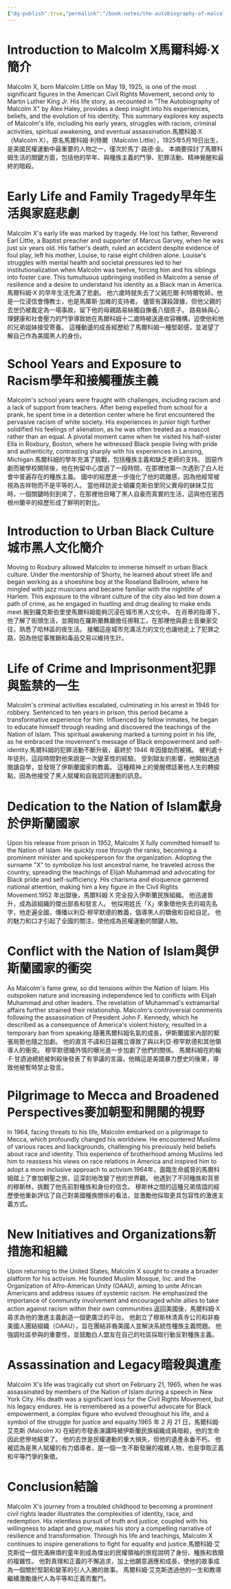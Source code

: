 ```yaml
---
{"dg-publish":true,"permalink":"/book-notes/the-autobiography-of-malcolm-x/","dgPassFrontmatter":true,"created":"2024-11-24T10:41:52.120+08:00","updated":"2024-11-27T19:17:58.552+08:00"}
---
```


# Introduction to Malcolm X馬爾科姆·X 簡介

Malcolm X, born Malcolm Little on May 19, 1925, is one of the most significant figures in the American Civil Rights Movement, second only to Martin Luther King Jr. His life story, as recounted in "The Autobiography of Malcolm X" by Alex Haley, provides a deep insight into his experiences, beliefs, and the evolution of his identity. This summary explores key aspects of Malcolm's life, including his early years, struggles with racism, criminal activities, spiritual awakening, and eventual assassination.馬爾科姆·X（Malcolm X），原名馬爾科姆·利特爾（Malcolm Little），1925年5月19日出生，是美國民權運動中最重要的人物之一，僅次於馬丁·路德·金。 本摘要探討了馬爾科姆生活的關鍵方面，包括他的早年、與種族主義的鬥爭、犯罪活動、精神覺醒和最終的暗殺。

# Early Life and Family Tragedy早年生活與家庭悲劇

Malcolm X's early life was marked by tragedy. He lost his father, Reverend Earl Little, a Baptist preacher and supporter of Marcus Garvey, when he was just six years old. His father's death, ruled an accident despite evidence of foul play, left his mother, Louise, to raise eight children alone. Louise's struggles with mental health and societal pressures led to her institutionalization when Malcolm was twelve, forcing him and his siblings into foster care. This tumultuous upbringing instilled in Malcolm a sense of resilience and a desire to understand his identity as a Black man in America.馬爾科姆·X 的早年生活充滿了悲劇。 他六歲時就失去了父親厄爾·利特爾牧師，他是一位浸信會傳教士，也是馬庫斯·加維的支持者。 儘管有謀殺證據，但他父親的去世仍被裁定為一場事故，留下他的母親路易絲獨自撫養八個孩子。 路易絲與心理健康和社會壓力的鬥爭導致她在馬爾科姆十二歲時被送進收容機構，迫使他和他的兄弟姐妹接受寄養。 這種動盪的成長經歷給了馬爾科姆一種堅韌感，並渴望了解自己作為美國黑人的身份。

# School Years and Exposure to Racism學年和接觸種族主義

Malcolm's school years were fraught with challenges, including racism and a lack of support from teachers. After being expelled from school for a prank, he spent time in a detention center where he first encountered the pervasive racism of white society. His experiences in junior high further solidified his feelings of alienation, as he was often treated as a mascot rather than an equal. A pivotal moment came when he visited his half-sister Ella in Roxbury, Boston, where he witnessed Black people living with pride and authenticity, contrasting sharply with his experiences in Lansing, Michigan.馬爾科姆的學年充滿了挑戰，包括種族主義和缺乏老師的支持。 因惡作劇而被學校開除後，他在拘留中心度過了一段時間，在那裡他第一次遇到了白人社會中普遍存在的種族主義。 國中的經歷進一步強化了他的疏離感，因為他經常被視為吉祥物而不是平等的人。 當他拜訪波士頓羅克斯伯里同父異母的妹妹艾拉時，一個關鍵時刻到來了，在那裡他目睹了黑人自豪而真實的生活，這與他在密西根州蘭辛的經歷形成了鮮明的對比。

# Introduction to Urban Black Culture城市黑人文化簡介

Moving to Roxbury allowed Malcolm to immerse himself in urban Black culture. Under the mentorship of Shorty, he learned about street life and began working as a shoeshine boy at the Roseland Ballroom, where he mingled with jazz musicians and became familiar with the nightlife of Harlem. This exposure to the vibrant culture of the city also led him down a path of crime, as he engaged in hustling and drug dealing to make ends meet.搬到羅克斯伯里使馬爾科姆能夠沉浸在城市黑人文化中。 在肖蒂的指導下，他了解了街頭生活，並開始在羅斯蘭舞廳擔任擦鞋工，在那裡他與爵士音樂家交往，熟悉了哈林區的夜生活。 接觸這座城市充滿活力的文化也讓他走上了犯罪之路，因為他從事推銷和毒品交易以維持生計。

# Life of Crime and Imprisonment犯罪與監禁的一生

Malcolm's criminal activities escalated, culminating in his arrest in 1946 for robbery. Sentenced to ten years in prison, this period became a transformative experience for him. Influenced by fellow inmates, he began to educate himself through reading and discovered the teachings of the Nation of Islam. This spiritual awakening marked a turning point in his life, as he embraced the movement's message of Black empowerment and self-identity.馬爾科姆的犯罪活動不斷升級，最終於 1946 年因搶劫而被捕。 被判處十年徒刑，這段時間對他來說是一次變革性的經驗。 受到獄友的影響，他開始透過閱讀自學，並發現了伊斯蘭國家的教義。 這種精神上的覺醒標誌著他人生的轉捩點，因為他接受了黑人賦權和自我認同運動的訊息。

# Dedication to the Nation of Islam獻身於伊斯蘭國家

Upon his release from prison in 1952, Malcolm X fully committed himself to the Nation of Islam. He quickly rose through the ranks, becoming a prominent minister and spokesperson for the organization. Adopting the surname "X" to symbolize his lost ancestral name, he traveled across the country, spreading the teachings of Elijah Muhammad and advocating for Black pride and self-sufficiency. His charisma and eloquence garnered national attention, making him a key figure in the Civil Rights Movement.1952 年出獄後，馬爾科姆 X 完全投入伊斯蘭民族組織。 他迅速晉升，成為該組織的傑出部長和發言人。 他採用姓氏「X」來象徵他失去的祖先名字，他走遍全國，傳播以利亞·穆罕默德的教義，倡導黑人的驕傲和自給自足。 他的魅力和口才引起了全國的關注，使他成為民權運動的關鍵人物。

# Conflict with the Nation of Islam與伊斯蘭國家的衝突

As Malcolm's fame grew, so did tensions within the Nation of Islam. His outspoken nature and increasing independence led to conflicts with Elijah Muhammad and other leaders. The revelation of Muhammad's extramarital affairs further strained their relationship. Malcolm's controversial comments following the assassination of President John F. Kennedy, which he described as a consequence of America's violent history, resulted in a temporary ban from speaking.隨著馬爾科姆名氣的成長，伊斯蘭國家內部的緊張局勢也隨之加劇。 他的直言不諱和日益獨立導致了與以利亞·穆罕默德和其他領導人的衝突。 穆罕默德婚外情的曝光進一步加劇了他們的關係。 馬爾科姆在約翰·F·甘迺迪總統被刺殺後發表了有爭議的言論，他稱這是美國暴力歷史的後果，導致他被暫時禁止發言。

# Pilgrimage to Mecca and Broadened Perspectives麥加朝聖和開闊的視野

In 1964, facing threats to his life, Malcolm embarked on a pilgrimage to Mecca, which profoundly changed his worldview. He encountered Muslims of various races and backgrounds, challenging his previously held beliefs about race and identity. This experience of brotherhood among Muslims led him to reassess his views on race relations in America and inspired him to adopt a more inclusive approach to activism.1964年，面臨生命威脅的馬爾科姆踏上了麥加朝聖之旅，這深刻地改變了他的世界觀。 他遇到了不同種族和背景的穆斯林，挑戰了他先前對種族和身份的信念。 穆斯林之間的這種兄弟情誼的經歷使他重新評估了自己對美國種族關係的看法，並激勵他採取更具包容性的激進主義方式。

# New Initiatives and Organizations新措施和組織

Upon returning to the United States, Malcolm X sought to create a broader platform for his activism. He founded Muslim Mosque, Inc. and the Organization of Afro-American Unity (OAAU), aiming to unite African Americans and address issues of systemic racism. He emphasized the importance of community involvement and encouraged white allies to take action against racism within their own communities.返回美國後，馬爾科姆·X 尋求為他的激進主義創造一個更廣泛的平台。 他創立了穆斯林清真寺公司和非裔美國人團結組織（OAAU），旨在團結非裔美國人並解決系統性種族主義問題。 他強調社區參與的重要性，並鼓勵白人盟友在自己的社區採取行動反對種族主義。

# Assassination and Legacy暗殺與遺產

Malcolm X's life was tragically cut short on February 21, 1965, when he was assassinated by members of the Nation of Islam during a speech in New York City. His death was a significant loss for the Civil Rights Movement, but his legacy endures. He is remembered as a powerful advocate for Black empowerment, a complex figure who evolved throughout his life, and a symbol of the struggle for justice and equality.1965 年 2 月 21 日，馬爾科姆·艾克斯 (Malcolm X) 在紐約市發表演講時被伊斯蘭民族組織成員暗殺，他的生命因此悲慘地結束了。 他的去世是民權運動的重大損失，但他的遺產永垂不朽。 他被認為是黑人賦權的有力倡導者，是一個一生不斷發展的複雜人物，也是爭取正義和平等鬥爭的象徵。

# Conclusion結論

Malcolm X's journey from a troubled childhood to becoming a prominent civil rights leader illustrates the complexities of identity, race, and redemption. His relentless pursuit of truth and justice, coupled with his willingness to adapt and grow, makes his story a compelling narrative of resilience and transformation. Through his life and teachings, Malcolm X continues to inspire generations to fight for equality and justice.馬爾科姆·艾克斯從一個充滿麻煩的童年到成為傑出的民權領袖的旅程說明了身份、種族和救贖的複雜性。 他對真理和正義的不懈追求，加上他願意適應和成長，使他的故事成為一個關於堅韌和變革的引人入勝的故事。 馬爾科姆·艾克斯透過他的一生和教導繼續激勵幾代人為平等和正義而奮鬥。